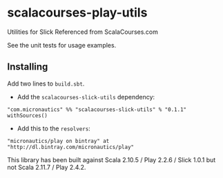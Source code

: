 # scalacourses-play-utils
Utilities for Slick Referenced from ScalaCourses.com

See the unit tests for usage examples.

## Installing ##

Add two lines to `build.sbt`.

 * Add the `scalacourses-slick-utils` dependency:
````
"com.micronautics" %% "scalacourses-slick-utils" % "0.1.1" withSources()
````

 * Add this to the `resolvers`:
````
"micronautics/play on bintray" at "http://dl.bintray.com/micronautics/play"
````

This library has been built against Scala 2.10.5 / Play 2.2.6 / Slick 1.0.1 but not Scala 2.11.7 / Play 2.4.2.
